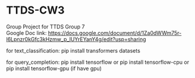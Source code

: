# TTDS-CW3
Group Project for TTDS Group 7  
Google Doc link: https://docs.google.com/document/d/1Za0dWWm75r-l6Lpnzr0kGfc3kHzmw_p_lUYrEYanY4g/edit?usp=sharing



for text_classification:
pip install transformers datasets

for query_completion:
pip install tensorflow
or
pip install tensorflow-cpu
or
pip install tensorflow-gpu (if have gpu)
